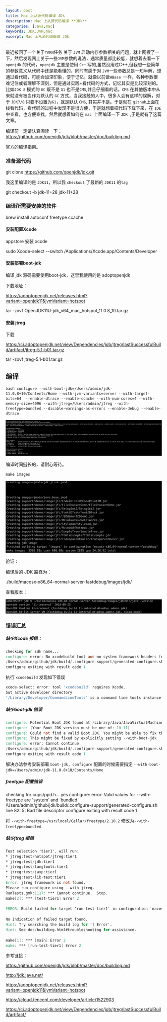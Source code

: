 ```yaml
---
layout: post
title: Mac 上从源代码编译 JDk
description: Mac 上从源代码编译 **JDk**
categories: [Java,mac]
keywords: JDK,JVM,mac
excerpt: Mac 上从源代码编译 JDk
---
```


最近被问了一个关于`YARN`任务 关于 `JVM` 启动内存参数相关的问题，就上网搜了一下，然后发现网上关于一些`JVM`参数的说法，通常质量都比较低，就想着去看一下 `openjdk` 的代码，`openjdk` 主要是使用 `C++` 写的,虽然没用过C++,但我想一些简单的参数意义从代码中还是能看懂的，同时有感于对 `JVM`一些参数总是一知半解，想通过看代码，可能会加深印象，便于记忆。就像以前做`HBase `一样，各种参数很难记住或者理解不深刻，但是通过实践+看代码的方式，记忆其实是比较深刻的。比如`JDK 8` 模式的 `GC` 既不是 `G1` 也不是`CMS`,并且仔细看的话，`CMS` 在其他版本中从来就没有被当作为默认的 `GC` 方式，当我接触的人中，很多人会有这样的误解，对于 `JDK7/8` 只要不设置为`G1`，就是默认 `CMS`, 其实并不是。于是就在 `github`上面在线看代码，看代码的过程中发现不是很方便，于是就想着把代码下载下来，在 `IDE`中查看，也方便查找，然后就想着如何在 `mac `上面编译一下 `JDK `,于是就有了这篇文章。

编译前一定请认真阅读一下：https://github.com/openjdk/jdk/blob/master/doc/building.md

官方的编译指南。



### 准备源代码

git clone https://github.com/openjdk/jdk.git

我这里编译的是 `JDK11`，所以我  `checkout` 了最新的 `JDK11` 的`tag `

git checkout -b jdk-11+28 jdk-11+28

### 编译所需要安装的软件

brew install autoconf freetype ccache



#### 安装配置Xcode

appstore  安装 xcode

sudo Xcode-select --switch /Applications/Xcode.app/Contents/Developer



#### 安装部署boot-jdk

编译 jdk 源码需要使用boot-jdk，这里我使用的是 adoptopenjdk

下载地址：

https://adoptopenjdk.net/releases.html?variant=openjdk11&jvmVariant=hotspot



tar -zxvf OpenJDK11U-jdk_x64_mac_hotspot_11.0.8_10.tar.gz



#### 安装 jtreg

下载

https://ci.adoptopenjdk.net/view/Dependencies/job/jtreg/lastSuccessfulBuild/artifact/jtreg-5.1-b01.tar.gz



tar -zxvf jtreg-5.1-b01.tar.gz



## 编译



```shell
bash configure --with-boot-jdk=/Users/admin/jdk-11.0.8+10/Contents/Home --with-jvm-variants=server --with-target-bits=64  --enable-dtrace --enable-ccache --with-num-cores=4 --with-memory-size=4096 --with-jtreg=/Users/admin/jtreg --with-freetype=bundled --disable-warnings-as-errors --enable-debug --enable-dtrace
```

![configure](/images/posts/java/build-jdk-config.png)

编译时间挺长的，请耐心等待。

```shell
make images
```

![make-images-output](/images/posts/java/build-jdk-image.jpg)

验证：

编译后的 JDK 路径为：

./build/macosx-x86_64-normal-server-fastdebug/images/jdk/ 

查看版本：

![buidl-jdk-show-version](/images/posts/java/build-jdk-version.png)

### 错误汇总



##### 缺少Xcode 报错：

```verilog
checking for sdk name...
configure: error: No xcodebuild tool and no system framework headers found, use --with-sysroot or --with-sdk-name to provide a path to a valid SDK
/Users/admin/github/jdk/build/.configure-support/generated-configure.sh: line 82: 5: Bad file descriptor
configure exiting with result code 1
```

执行 `xcodebuild` 发现如下错误

```javascript
xcode-select: error: tool 'xcodebuild' requires Xcode, 
but active developer directory 
'/Library/Developer/CommandLineTools' is a command line tools instance
```



##### 缺少boot-jdk 错误

```verilog
configure: Potential Boot JDK found at /Library/Java/JavaVirtualMachines/jdk1.8.0_261.jdk/Contents/Home is incorrect JDK version (java version "1.8.0_261"); ignoring
configure: (Your Boot JDK version must be one of: 10 11)
configure: Could not find a valid Boot JDK. You might be able to fix this by running 'brew cask install java'.
configure: This might be fixed by explicitly setting --with-boot-jdk
configure: error: Cannot continue
/Users/admin/github/jdk/build/.configure-support/generated-configure.sh: line 82: 5: Bad file descriptor
configure exiting with result code 1
```

解决办法参考安装部署 `boot-jdk`，`configure` 配置的时候需要指定 `--with-boot-jdk=/Users/admin/jdk-11.0.8+10/Contents/Home`



##### freetype 配置错误

checking for cups/ppd.h... yes
configure: error: Valid values for --with-freetype are 'system' and 'bundled'
/Users/admin/github/jdk/build/.configure-support/generated-configure.sh: line 82: 5: Bad file descriptor
configure exiting with result code 1

将  `--with-freetype=/usr/local/Cellar/freetype/2.10.2` 修改为`--with-freetype=bundled`



##### 缺少jtreg 报错

```verilog
Test selection 'tier1', will run:
* jtreg:test/hotspot/jtreg:tier1
* jtreg:test/jdk:tier1
* jtreg:test/langtools:tier1
* jtreg:test/jaxp:tier1
* jtreg:test/lib-test:tier1
Error: jtreg framework is not found.
Please run configure using --with-jtreg.
RunTests.gmk:1117: *** Cannot continue.  Stop.
make[2]: *** [test-tier1] Error 2

ERROR: Build failed for target 'run-test-tier1' in configuration 'macosx-x86_64-server-release' (exit code 2)

No indication of failed target found.
Hint: Try searching the build log for '] Error'.
Hint: See doc/building.html#troubleshooting for assistance.

make[1]: *** [main] Error 2
make: *** [run-test-tier1] Error 2
```



参考链接：

https://github.com/openjdk/jdk/blob/master/doc/building.md

http://jdk.java.net/

https://adoptopenjdk.net/releases.html?variant=openjdk11&jvmVariant=hotspot

https://cloud.tencent.com/developer/article/1522903

https://ci.adoptopenjdk.net/view/Dependencies/job/jtreg/lastSuccessfulBuild/artifact/
